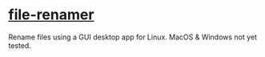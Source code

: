 # [file-renamer](https://github.com/mcarlos101/file-renamer)

Rename files using a GUI desktop app for Linux. MacOS & Windows not yet tested.
